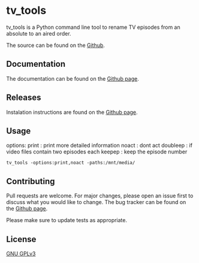 # tv_tools
tv_tools is a Python command line tool to rename TV episodes from an absolute to an aired order.

The source can be found on the [Github](https://github.com/fabquenneville/tv_tools).

## Documentation
The documentation can be found on the [Github page](https://fabquenneville.github.io/tv_tools/).

## Releases
Instalation instructions are found on the [Github page](https://fabquenneville.github.io/tv_tools/usage/installation.html).

## Usage

options:
    print       : print more detailed information
    noact       : dont act
    doubleep    : if video files contain two episodes each
    keepep      : keep the episode number

```
tv_tools -options:print,noact -paths:/mnt/media/
```

## Contributing
Pull requests are welcome. For major changes, please open an issue first to discuss what you would like to change.
The bug tracker can be found on the [Github page](https://github.com/fabquenneville/tv_tools/issues).

Please make sure to update tests as appropriate.

## License
[GNU GPLv3](https://choosealicense.com/licenses/gpl-3.0/)